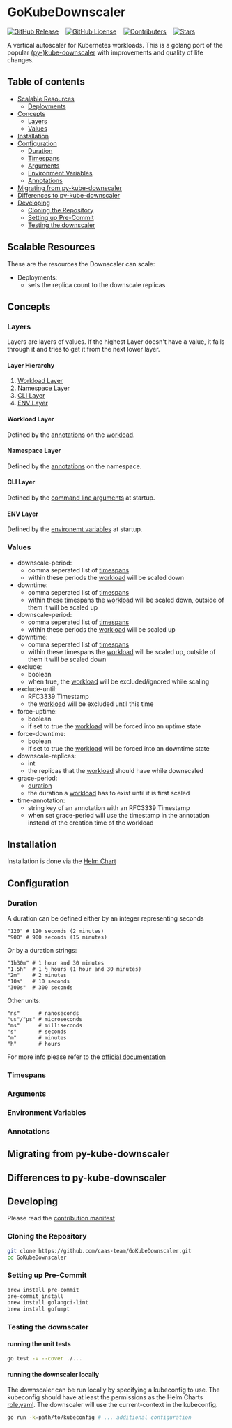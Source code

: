 # GoKubeDownscaler

<div style="display: flex; gap: 1rem; flex-wrap: nowrap; overflow-x: auto;">
    <a href="/../../releases/" title="GitHub Release" style="flex-shrink: 0;"><img alt="GitHub Release" src="https://img.shields.io/github/v/release/caas-team/GoKubeDownscaler?style=flat"></a>
    <a href="./LICENSE" title="GitHub License" style="flex-shrink: 0;"><img alt="GitHub License" src="https://img.shields.io/github/license/caas-team/GoKubeDownscaler?style=flat"></a>
    <a href="/../../graphs/contributors" title="Contributers" style="flex-shrink: 0;"><img alt="Contributers" src="https://img.shields.io/github/contributors/caas-team/GoKubeDownscaler?style=flat"></a>
    <a href="/../../stargazers" title="Stars" style="flex-shrink: 0;"><img alt="Stars" src="https://img.shields.io/github/stars/caas-team/GoKubeDownscaler?style=flat"></a>
</div>

A vertical autoscaler for Kubernetes workloads.
This is a golang port of the popular [(py-)kube-downscaler](github.com/caas-team/py-kube-downscaler) with improvements and quality of life changes.

<!-- Don't use any heading smaller than h4(####) -->

## Table of contents

<!-- Keep this updated. Do not add h4(####) or smaller in this list -->

- [Scalable Resources](#scalable-resources)
  - [Deployments](#deployments)
- [Concepts](#concepts)
  - [Layers](#layers)
  - [Values](#values)
- [Installation](#installation)
- [Configuration](#configuration)
  - [Duration](#duration)
  - [Timespans](#timespans)
  - [Arguments](#arguments)
  - [Environment Variables](#environment-variables)
  - [Annotations](#annotations)
- [Migrating from py-kube-downscaler](#migrating-from-py-kube-downscaler)
- [Differences to py-kube-downscaler](#differences-to-py-kube-downscaler)
- [Developing](#developing)
  - [Cloning the Repository](#cloning-the-repository)
  - [Setting up Pre-Commit](#setting-up-pre-commit)
  - [Testing the downscaler](#testing-the-downscaler)

## Scalable Resources

These are the resources the Downscaler can scale:

<!-- Keep this list updated -->

- <span id="deployments">Deployments</span>:
  - sets the replica count to the downscale replicas

## Concepts

### Layers

Layers are layers of values. If the highest Layer doesn't have a value, it falls through it and tries to get it from the next lower layer.

#### Layer Hierarchy

1. [Workload Layer](#workload-layer)
2. [Namespace Layer](#namespace-layer)
3. [CLI Layer](#cli-layer)
4. [ENV Layer](#env-layer)

#### Workload Layer

Defined by the [annotations](#annotations) on the [workload](#scalable-resources).

#### Namespace Layer

Defined by the [annotations](#annotations) on the namespace.

#### CLI Layer

Defined by the [command line arguments](#arguments) at startup.

#### ENV Layer

Defined by the [environemt variables](#environment-variables) at startup.

<!-- TODO Layers -->

### Values

- <span id="downscale-period">downscale-period</span>:
  - comma seperated list of [timespans](#timespans)
  - within these periods the [workload](#scalable-resources) will be scaled down
- <span id="downtime">downtime</span>:
  - comma seperated list of [timespans](#timespans)
  - within these timespans the [workload](#scalable-resources) will be scaled down, outside of them it will be scaled up
- <span id="upscale-period">downscale-period</span>:
  - comma seperated list of [timespans](#timespans)
  - within these periods the [workload](#scalable-resources) will be scaled up
- <span id="uptime">downtime</span>:
  - comma seperated list of [timespans](#timespans)
  - within these timespans the [workload](#scalable-resources) will be scaled up, outside of them it will be scaled down
- <span id="exclude">exclude</span>:
  - boolean
  - when true, the [workload](#scalable-resources) will be excluded/ignored while scaling
- <span id="exclude-until">exclude-until</span>:
  - RFC3339 Timestamp
  - the [workload](#scalable-resources) will be excluded until this time
- <span id="force-uptime">force-uptime</span>:
  - boolean
  - if set to true the [workload](#scalable-resources) will be forced into an uptime state
- <span id="force-downtime">force-downtime</span>:
  - boolean
  - if set to true the [workload](#scalable-resources) will be forced into an downtime state
- <span id="downscale-replicas">downscale-replicas</span>:
  - int
  - the replicas that the [workload](#scalable-resources) should have while downscaled
- <span id="grace-period">grace-period</span>:
  - [duration](#duration)
  - the duration a [workload](#scalable-resources) has to exist until it is first scaled
- <span id="time-annotation">time-annotation</span>:
  - string key of an annotation with an RFC3339 Timestamp
  - when set grace-period will use the timestamp in the annotation instead of the creation time of the workload

## Installation

Installation is done via the [Helm Chart](./deployments/chart/README.md)

## Configuration

### Duration

A duration can be defined either by an integer representing seconds

```text
"120" # 120 seconds (2 minutes)
"900" # 900 seconds (15 minutes)
```

Or by a duration strings:

```text
"1h30m" # 1 hour and 30 minutes
"1.5h"  # 1 ½ hours (1 hour and 30 minutes)
"2m"    # 2 minutes
"10s"   # 10 seconds
"300s"  # 300 seconds
```

Other units:

```text
"ns"      # nanoseconds
"us"/"µs" # microseconds
"ms"      # milliseconds
"s"       # seconds
"m"       # minutes
"h"       # hours
```

For more info please refer to the [official documentation](https://pkg.go.dev/time#ParseDuration)

### Timespans

<!-- TODO Timespans -->

### Arguments

<!-- TODO Arguments -->

### Environment Variables

<!-- TODO Environment Variables -->

### Annotations

<!-- TODO Annotations -->

## Migrating from py-kube-downscaler

<!-- TODO Migrating from py-kube-downscaler -->

## Differences to py-kube-downscaler

<!-- TODO Differences to py-kube-downscaler -->

## Developing

Please read the [contribution manifest](./CONTRIBUTING.md)

### Cloning the Repository

```bash
git clone https://github.com/caas-team/GoKubeDownscaler.git
cd GoKubeDownscaler
```

### Setting up Pre-Commit

```bash
brew install pre-commit
pre-commit install
brew install golangci-lint
brew install gofumpt
```

### Testing the downscaler

#### running the unit tests

```bash
go test -v --cover ./...
```

#### running the downscaler locally

The downscaler can be run locally by specifying a kubeconfig to use.
The kubeconfig should have at least the permissions as the Helm Charts [role.yaml](./deployments/chart/templates/role.yaml).
The downscaler will use the current-context in the kubeconfig.

```bash
go run -k=path/to/kubeconfig # ... additional configuration
```
